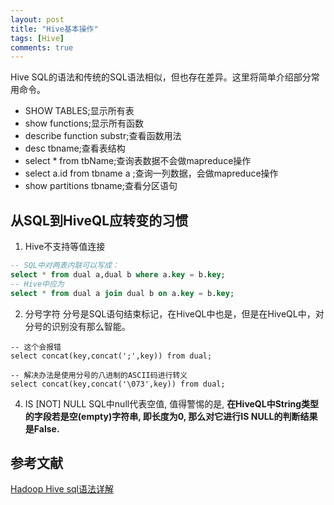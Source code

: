 ```yaml
---
layout: post
title: "Hive基本操作"
tags: [Hive]
comments: true
---
```


Hive SQL的语法和传统的SQL语法相似，但也存在差异。这里将简单介绍部分常用命令。   


- SHOW TABLES;显示所有表
- show functions;显示所有函数
- describe function substr;查看函数用法
- desc tbname;查看表结构
- select * from tbName;查询表数据不会做mapreduce操作
- select a.id from tbname a ;查询一列数据，会做mapreduce操作
- show partitions tbname;查看分区语句

## 从SQL到HiveQL应转变的习惯
1. Hive不支持等值连接  

```sql
-- SQL中对两表内联可以写成：
select * from dual a,dual b where a.key = b.key;
-- Hive中应为
select * from dual a join dual b on a.key = b.key; 
```

2. 分号字符
分号是SQL语句结束标记，在HiveQL中也是，但是在HiveQL中，对分号的识别没有那么智能。

```
-- 这个会报错
select concat(key,concat(';',key)) from dual;

-- 解决办法是使用分号的八进制的ASCII码进行转义
select concat(key,concat('\073',key)) from dual;
```

4. IS [NOT] NULL
SQL中null代表空值, 值得警惕的是, **在HiveQL中String类型的字段若是空(empty)字符串, 即长度为0, 那么对它进行IS NULL的判断结果是False.**

## 参考文献
[Hadoop Hive sql语法详解](https://blog.csdn.net/hguisu/article/details/7256833)